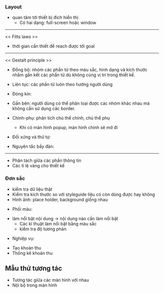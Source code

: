 ### Layout
* quan tâm tới thiết bị đích hiển thị
	* Có hai dạng: full-screen hoặc window

---
<< Fitts laws >>
- thời gian cần thiết để reach được tới goal

---
<< Gestalt principle >>
- Đồng bộ: nhóm các phần tử theo màu sắc, hình dạng và kích thước nhằm gắn kết các phần tử dù không cùng vị trí trong thiết kế.

- Liên tục: các phần tử luôn theo hướng người dùng

- Đóng kín: 

- Gần bên: người dùng có thể phân loại được các nhóm khác nhau mà không cần sử dụng các border.

- Chính-phụ: phân tích chủ thể chính, chủ thể phụ
	+ Khi có màn hình popup, màn hình chính sẽ mờ đi

- Đối xứng và thứ tự:

- Nguyên tắc bầy đàn:

---

- Phân tách giữa các phần thông tin
- Các tỉ lệ vàng cho thiết kế

### Đơn sắc
- kiểm tra dữ liệu thật
- Kiểm tra kích thước so với styleguide liệu có còn dùng được hay không
- Hình ảnh: place holder, background giống nhau

* Phối màu:
- làm nổi bật nội dung -> nội dung nào cần làm nổi bật
	- Các kĩ thuật làm nổi bật bằng màu sắc
	- kiểm tra độ tương phản
	
* Nghiệp vụ:
- Tạo khoản thu
- Thống kê khoản thu

## Mẫu thử tương tác
* Tương tác giữa các màn hình với nhau
* Nội bộ trong màn hình

